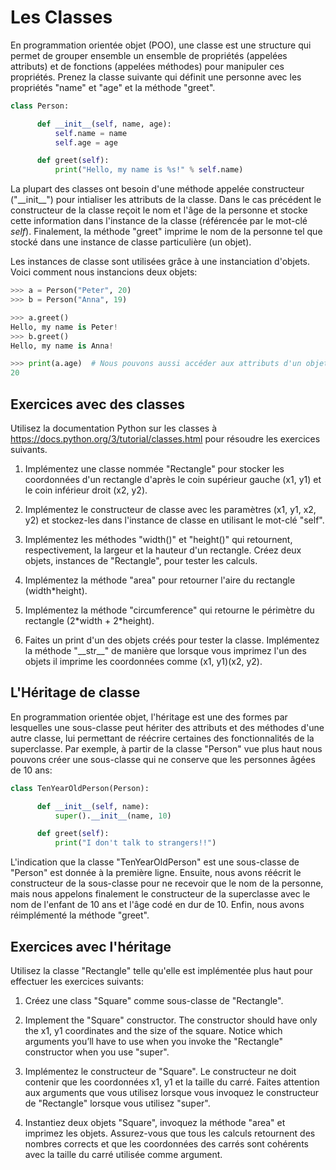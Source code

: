 # Les Classes

En programmation orientée objet (POO), une classe est une structure qui permet de grouper ensemble un ensemble de propriétés (appelées attributs) et de fonctions (appelées méthodes) pour manipuler ces propriétés. Prenez la classe suivante qui définit une personne avec les propriétés "name" et "age" et la méthode "greet".

```Python
class Person:

      def __init__(self, name, age):
          self.name = name
          self.age = age

      def greet(self):
          print("Hello, my name is %s!" % self.name)
```

La plupart des classes ont besoin d'une méthode appelée constructeur ("\_\_init\_\_") pour intialiser les attributs de la classe. Dans le cas précédent le constructeur de la classe reçoit  le nom et l'âge de la personne et stocke cette information dans l'instance de la classe (référencée par le mot-clé *self*). Finalement, la méthode "greet" imprime le nom de la personne tel que stocké dans une instance de classe particulière (un objet).

Les instances de classe sont utilisées grâce à une instanciation d'objets. Voici comment nous instancions deux objets:

```Python
>>> a = Person("Peter", 20)
>>> b = Person("Anna", 19)

>>> a.greet()
Hello, my name is Peter!
>>> b.greet()
Hello, my name is Anna!

>>> print(a.age)  # Nous pouvons aussi accéder aux attributs d'un objet.
20
```

## Exercices avec des classes

Utilisez la documentation Python sur les classes à <https://docs.python.org/3/tutorial/classes.html> pour résoudre les exercices suivants.

1.  Implémentez une classe nommée "Rectangle" pour stocker les coordonnées d'un rectangle d'après le coin supérieur gauche (x1, y1) et le coin inférieur droit (x2, y2).

2.  Implémentez le constructeur de classe avec les paramètres (x1, y1, x2, y2) et stockez-les dans l'instance de classe en utilisant le mot-clé "self".

3.  Implémentez les méthodes "width()" et "height()" qui retournent, respectivement, la largeur et la hauteur d'un rectangle. Créez deux objets, instances de "Rectangle", pour tester les calculs.

4.  Implémentez la méthode "area" pour retourner l'aire du rectangle (width\*height).

5.  Implémentez la méthode "circumference" qui retourne le périmètre du rectangle (2\*width + 2\*height).

6.  Faites un print d'un des objets créés pour tester la classe. Implémentez la méthode "\_\_str\_\_" de manière que lorsque vous imprimez l'un des objets il imprime les coordonnées comme (x1, y1)(x2, y2).

## L'Héritage de classe

En programmation orientée objet, l'héritage est une des formes par lesquelles une sous-classe peut hériter des attributs et des méthodes d'une autre classe, lui permettant de réécrire certaines des fonctionnalités de la superclasse. Par exemple, à partir de la classe "Person" vue plus haut nous pouvons créer une sous-classe qui ne conserve que les personnes âgées de 10 ans:

```Python
class TenYearOldPerson(Person):

      def __init__(self, name):
          super().__init__(name, 10)

      def greet(self):
          print("I don't talk to strangers!!")
```

L'indication que la classe "TenYearOldPerson" est une sous-classe de "Person" est donnée à la première ligne. Ensuite, nous avons réécrit le constructeur de la sous-classe pour ne recevoir que le nom de la personne, mais nous appelons finalement le constructeur de la superclasse avec le nom de l'enfant de 10 ans et l'âge codé en dur de 10. Enfin, nous avons réimplémenté la méthode "greet".

## Exercices avec l'héritage

Utilisez la classe "Rectangle" telle qu'elle est implémentée plus haut pour effectuer les exercices suivants:

1.  Créez une class "Square" comme sous-classe de "Rectangle".

2.  Implement the "Square" constructor. The constructor should have only the x1, y1 coordinates and the size of the square. Notice which arguments you’ll have to use when you invoke the "Rectangle" constructor when you use "super".

2.  Implémentez le constructeur de "Square". Le constructeur ne doit contenir que les coordonnées x1, y1 et la taille du carré. Faites attention aux arguments que vous utilisez lorsque vous invoquez le constructeur de "Rectangle" lorsque vous utilisez "super".

3.  Instantiez deux objets "Square", invoquez la méthode "area" et imprimez les objets. Assurez-vous que tous les calculs retournent des nombres corrects et que les coordonnées des carrés sont cohérents avec la taille du carré utilisée comme argument.
